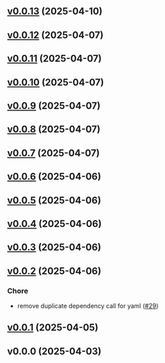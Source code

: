 
<a name="v0.0.13"></a>
## [v0.0.13](https://github.com/jreslock/terraform-provider-docs-local/compare/v0.0.12...v0.0.13) (2025-04-10)


<a name="v0.0.12"></a>
## [v0.0.12](https://github.com/jreslock/terraform-provider-docs-local/compare/v0.0.11...v0.0.12) (2025-04-07)


<a name="v0.0.11"></a>
## [v0.0.11](https://github.com/jreslock/terraform-provider-docs-local/compare/v0.0.10...v0.0.11) (2025-04-07)


<a name="v0.0.10"></a>
## [v0.0.10](https://github.com/jreslock/terraform-provider-docs-local/compare/v0.0.9...v0.0.10) (2025-04-07)


<a name="v0.0.9"></a>
## [v0.0.9](https://github.com/jreslock/terraform-provider-docs-local/compare/v0.0.8...v0.0.9) (2025-04-07)


<a name="v0.0.8"></a>
## [v0.0.8](https://github.com/jreslock/terraform-provider-docs-local/compare/v0.0.7...v0.0.8) (2025-04-07)


<a name="v0.0.7"></a>
## [v0.0.7](https://github.com/jreslock/terraform-provider-docs-local/compare/v0.0.6...v0.0.7) (2025-04-07)


<a name="v0.0.6"></a>
## [v0.0.6](https://github.com/jreslock/terraform-provider-docs-local/compare/v0.0.5...v0.0.6) (2025-04-06)


<a name="v0.0.5"></a>
## [v0.0.5](https://github.com/jreslock/terraform-provider-docs-local/compare/v0.0.4...v0.0.5) (2025-04-06)


<a name="v0.0.4"></a>
## [v0.0.4](https://github.com/jreslock/terraform-provider-docs-local/compare/v0.0.3...v0.0.4) (2025-04-06)


<a name="v0.0.3"></a>
## [v0.0.3](https://github.com/jreslock/terraform-provider-docs-local/compare/v0.0.2...v0.0.3) (2025-04-06)


<a name="v0.0.2"></a>
## [v0.0.2](https://github.com/jreslock/terraform-provider-docs-local/compare/v0.0.1...v0.0.2) (2025-04-06)

### Chore

* remove duplicate dependency call for yaml ([#29](https://github.com/jreslock/terraform-provider-docs-local/issues/29))


<a name="v0.0.1"></a>
## [v0.0.1](https://github.com/jreslock/terraform-provider-docs-local/compare/v0.0.0...v0.0.1) (2025-04-05)


<a name="v0.0.0"></a>
## v0.0.0 (2025-04-03)

